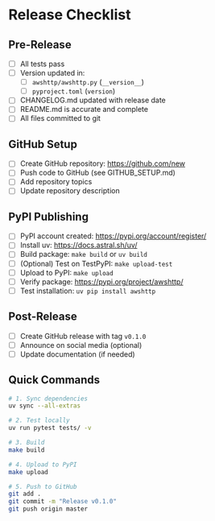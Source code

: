 # Release Checklist

## Pre-Release

- [ ] All tests pass
- [ ] Version updated in:
  - [ ] `awshttp/awshttp.py` (`__version__`)
  - [ ] `pyproject.toml` (`version`)
- [ ] CHANGELOG.md updated with release date
- [ ] README.md is accurate and complete
- [ ] All files committed to git

## GitHub Setup

- [ ] Create GitHub repository: https://github.com/new
- [ ] Push code to GitHub (see GITHUB_SETUP.md)
- [ ] Add repository topics
- [ ] Update repository description

## PyPI Publishing

- [ ] PyPI account created: https://pypi.org/account/register/
- [ ] Install uv: https://docs.astral.sh/uv/
- [ ] Build package: `make build` or `uv build`
- [ ] (Optional) Test on TestPyPI: `make upload-test`
- [ ] Upload to PyPI: `make upload`
- [ ] Verify package: https://pypi.org/project/awshttp/
- [ ] Test installation: `uv pip install awshttp`

## Post-Release

- [ ] Create GitHub release with tag `v0.1.0`
- [ ] Announce on social media (optional)
- [ ] Update documentation (if needed)

## Quick Commands

```bash
# 1. Sync dependencies
uv sync --all-extras

# 2. Test locally
uv run pytest tests/ -v

# 3. Build
make build

# 4. Upload to PyPI
make upload

# 5. Push to GitHub
git add .
git commit -m "Release v0.1.0"
git push origin master
```
